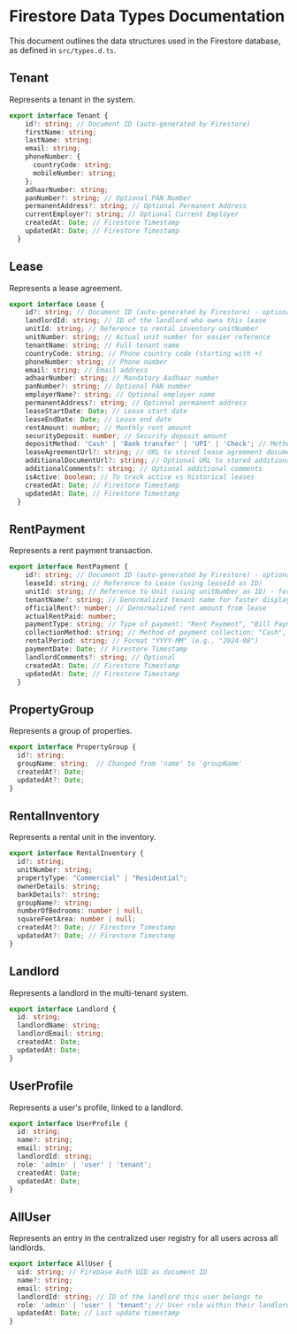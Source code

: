 # Firestore Data Types Documentation

This document outlines the data structures used in the Firestore database, as defined in `src/types.d.ts`.

## Tenant

Represents a tenant in the system.

```typescript
export interface Tenant {
    id?: string; // Document ID (auto-generated by Firestore) 
    firstName: string;
    lastName: string;
    email: string;
    phoneNumber: {
      countryCode: string;
      mobileNumber: string;
    };
    adhaarNumber: string;
    panNumber?: string; // Optional PAN Number
    permanentAddress?: string; // Optional Permanent Address
    currentEmployer?: string; // Optional Current Employer
    createdAt: Date; // Firestore Timestamp
    updatedAt: Date; // Firestore Timestamp
  }
```

## Lease

Represents a lease agreement.

```typescript
export interface Lease {
    id?: string; // Document ID (auto-generated by Firestore) - optional
    landlordId: string; // ID of the landlord who owns this lease
    unitId: string; // Reference to rental inventory unitNumber
    unitNumber: string; // Actual unit number for easier reference
    tenantName: string; // Full tenant name
    countryCode: string; // Phone country code (starting with +)
    phoneNumber: string; // Phone number
    email: string; // Email address
    adhaarNumber: string; // Mandatory Aadhaar number
    panNumber?: string; // Optional PAN number
    employerName?: string; // Optional employer name
    permanentAddress?: string; // Optional permanent address
    leaseStartDate: Date; // Lease start date
    leaseEndDate: Date; // Lease end date
    rentAmount: number; // Monthly rent amount
    securityDeposit: number; // Security deposit amount
    depositMethod: 'Cash' | 'Bank transfer' | 'UPI' | 'Check'; // Method of deposit payment
    leaseAgreementUrl?: string; // URL to stored lease agreement document
    additionalDocumentUrl?: string; // Optional URL to stored additional document
    additionalComments?: string; // Optional additional comments
    isActive: boolean; // To track active vs historical leases
    createdAt: Date; // Firestore Timestamp
    updatedAt: Date; // Firestore Timestamp
  }
```

## RentPayment

Represents a rent payment transaction.

```typescript
export interface RentPayment {
    id?: string; // Document ID (auto-generated by Firestore) - optional
    leaseId: string; // Reference to Lease (using leaseId as ID)
    unitId: string; // Reference to Unit (using unitNumber as ID) - for easier querying
    tenantName?: string; // Denormalized tenant name for faster display
    officialRent?: number; // Denormalized rent amount from lease
    actualRentPaid: number;
    paymentType: string; // Type of payment: "Rent Payment", "Bill Payment", "Maintenance Fee", "Other"
    collectionMethod: string; // Method of payment collection: "Cash", "UPI", "Bank Transfer", "Cheque", etc.
    rentalPeriod: string; // Format "YYYY-MM" (e.g., "2024-08")
    paymentDate: Date; // Firestore Timestamp
    landlordComments?: string; // Optional
    createdAt: Date; // Firestore Timestamp
    updatedAt: Date; // Firestore Timestamp
  }
```

## PropertyGroup

Represents a group of properties.

```typescript
export interface PropertyGroup {
  id?: string;
  groupName: string;  // Changed from 'name' to 'groupName'
  createdAt?: Date;
  updatedAt?: Date;
}
```

## RentalInventory

Represents a rental unit in the inventory.

```typescript
export interface RentalInventory {
  id?: string;
  unitNumber: string;
  propertyType: "Commercial" | "Residential";
  ownerDetails: string;
  bankDetails?: string;
  groupName?: string;
  numberOfBedrooms: number | null;
  squareFeetArea: number | null;
  createdAt?: Date; // Firestore Timestamp
  updatedAt?: Date; // Firestore Timestamp
}
```

## Landlord

Represents a landlord in the multi-tenant system.

```typescript
export interface Landlord {
  id: string;
  landlordName: string;
  landlordEmail: string;
  createdAt: Date;
  updatedAt: Date;
}
```

## UserProfile

Represents a user's profile, linked to a landlord.

```typescript
export interface UserProfile {
  id: string;
  name?: string;
  email: string;
  landlordId: string;
  role: 'admin' | 'user' | 'tenant';
  createdAt: Date;
  updatedAt: Date;
}
```

## AllUser

Represents an entry in the centralized user registry for all users across all landlords.

```typescript
export interface AllUser {
  uid: string; // Firebase Auth UID as document ID
  name?: string;
  email: string;
  landlordId: string; // ID of the landlord this user belongs to
  role: 'admin' | 'user' | 'tenant'; // User role within their landlord organization
  updatedAt: Date; // Last update timestamp
}
```
